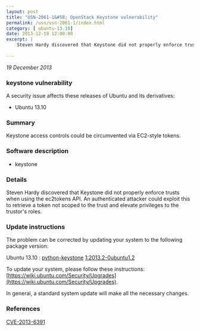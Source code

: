 ```yaml
---
layout: post
title: "USN-2061-1&#58; OpenStack Keystone vulnerability"
permalink: /usn/usn-2061-1/index.html
category: [ ubuntu-13.10]
date: 2013-12-19 12:00:00
excerpt: |
    Steven Hardy discovered that Keystone did not properly enforce trusts when using the ec2tokens API. An authenticated attacker could exploit this to retrieve a token not scoped to the trust and elevate privileges to the trustor&#39;s roles. 
    
--- 
```

 
 

*19 December 2013*

### keystone vulnerability

A security issue affects these releases of Ubuntu and its derivatives:

* Ubuntu 13.10

### Summary

Keystone access controls could be circumvented via EC2-style tokens. 

### Software description

* keystone 

### Details

Steven Hardy discovered that Keystone did not properly enforce trusts when using the ec2tokens API. An authenticated attacker could exploit this to retrieve a token not scoped to the trust and elevate privileges to the trustor&#39;s roles. 

### Update instructions

The problem can be corrected by updating your system to the following package version:

Ubuntu 13.10
 : [python-keystone](https://launchpad.net/ubuntu/+source/keystone) <span> [1:2013.2-0ubuntu1.2](https://launchpad.net/ubuntu/+source/keystone/1:2013.2-0ubuntu1.2) </span> 

To update your system, please follow these instructions: [https://wiki.ubuntu.com/Security/Upgrades](https://wiki.ubuntu.com/Security/Upgrades).

In general, a standard system update will make all the necessary changes. 

### References

 
 [CVE-2013-6391](http://people.ubuntu.com/~ubuntu-security/cve/CVE-2013-6391)
 

